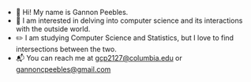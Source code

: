 - 👋 Hi! My name is Gannon Peebles.
- 🔎 I am interested in delving into computer science and its interactions with the outside world.
- ✏️ I am studying Computer Science and Statistics, but I love to find intersections between the two.
- 📬 You can reach me at gcp2127@columbia.edu or gannoncpeebles@gmail.com
